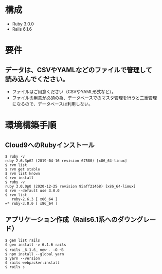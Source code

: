 # 構成
- Ruby 3.0.0
- Rails 6.1.6

# 要件
## データは、CSVやYAMLなどのファイルで管理して読み込んでください。
- ファイルはご用意ください（CSVやYAML形式など）。
- ファイルの用意が必須の為、データベースでのマスタ管理を行うと二重管理になるので、データベースは利用しない。

# 環境構築手順
## Cloud9へのRubyインストール

```
$ ruby -v
ruby 2.6.3p62 (2019-04-16 revision 67580) [x86_64-linux]
$ rvm list
$ rvm get stable
$ rvm list known
$ rvm install
$ ruby -v
ruby 3.0.0p0 (2020-12-25 revision 95aff21468) [x86_64-linux]
$ rvm --default use 3.0.0
$ rvm list
   ruby-2.6.3 [ x86_64 ]
=* ruby-3.0.0 [ x86_64 ]
```

## アプリケーション作成（Rails6.1系へのダウングレード）

```
$ gem list rails
$ gem install -v 6.1.6 rails
$ rails _6.1.6_ new . -O ｰB
$ npm install --global yarn
$ yarn --version
$ rails webpacker:install
$ rails s
```
